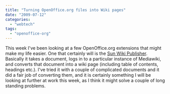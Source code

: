 ```yaml
---
title: "Turning OpenOffice.org files into Wiki pages"
date: "2009-07-12"
categories: 
  - "webtech"
tags: 
  - "openoffice-org"
---
```


This week I've been looking at a few OpenOffice.org extensions that might make my life easier. One that certainly will is the [Sun Wiki Publisher](http://www.sun.com/software/staroffice/extensions.jsp#wiki). Basically it takes a document, logs in to a particular instance of Mediawiki, and converts that document into a wiki page (including table of contents, headings etc.). I've tried it with a couple of complicated documents and it did a fair job of converting them, and it is certainly something I will be looking at further at work this week, as I think it might solve a couple of long standing problems.
